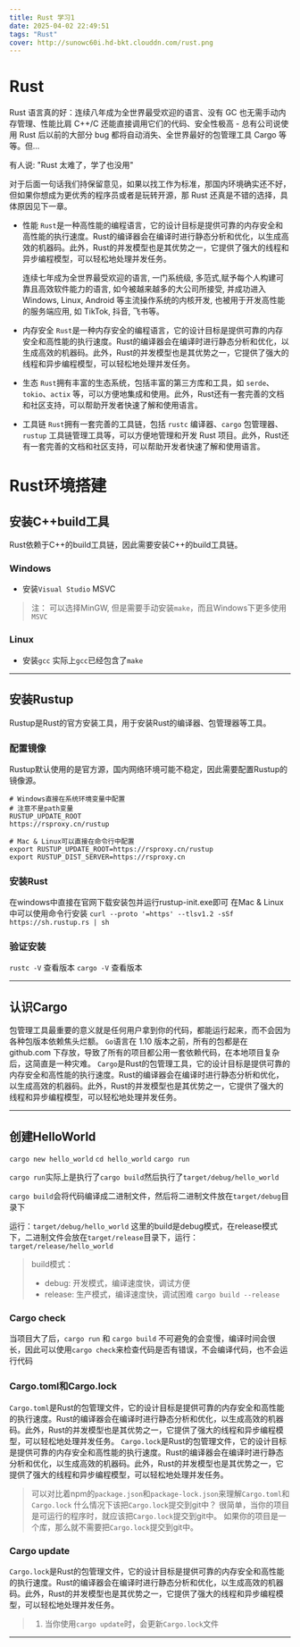 ```yaml
---
title: Rust 学习1
date: 2025-04-02 22:49:51
tags: "Rust"
cover: http://sunowc60i.hd-bkt.clouddn.com/rust.png
---
```



# Rust
Rust 语言真的好：连续八年成为全世界最受欢迎的语言、没有 GC 也无需手动内存管理、性能比肩 C++/C 还能直接调用它们的代码、安全性极高 - 总有公司说使用 Rust 后以前的大部分 bug 都将自动消失、全世界最好的包管理工具 Cargo 等等。但...

有人说: "Rust 太难了，学了也没用"

对于后面一句话我们持保留意见，如果以找工作为标准，那国内环境确实还不好，但如果你想成为更优秀的程序员或者是玩转开源，那 Rust 还真是不错的选择，具体原因见下一章。

- 性能
  `Rust`是一种高性能的编程语言，它的设计目标是提供可靠的内存安全和高性能的执行速度。Rust的编译器会在编译时进行静态分析和优化，以生成高效的机器码。此外，Rust的并发模型也是其优势之一，它提供了强大的线程和异步编程模型，可以轻松地处理并发任务。

   连续七年成为全世界最受欢迎的语言, 一门系统级, 多范式,赋予每个人构建可靠且高效软件能力的语言, 如今被越来越多的大公司所接受, 并成功进入 Windows, Linux, Android 等主流操作系统的内核开发, 也被用于开发高性能的服务端应用, 如 TikTok, 抖音, 飞书等。
- 内存安全
  `Rust`是一种内存安全的编程语言，它的设计目标是提供可靠的内存安全和高性能的执行速度。Rust的编译器会在编译时进行静态分析和优化，以生成高效的机器码。此外，Rust的并发模型也是其优势之一，它提供了强大的线程和异步编程模型，可以轻松地处理并发任务。
- 生态
  `Rust`拥有丰富的生态系统，包括丰富的第三方库和工具，如 `serde`、`tokio`、`actix` 等，可以方便地集成和使用。此外，Rust还有一套完善的文档和社区支持，可以帮助开发者快速了解和使用语言。
- 工具链
  `Rust`拥有一套完善的工具链，包括 `rustc` 编译器、`cargo` 包管理器、`rustup` 工具链管理工具等，可以方便地管理和开发 Rust 项目。此外，Rust还有一套完善的文档和社区支持，可以帮助开发者快速了解和使用语言。

# Rust环境搭建
## 安装C++build工具
Rust依赖于C++的build工具链，因此需要安装C++的build工具链。
### Windows
- 安装`Visual Studio` MSVC
> 注： 可以选择MinGW, 但是需要手动安装`make`，而且Windows下更多使用`MSVC`

### Linux
- 安装`gcc` 实际上`gcc`已经包含了`make`

---

## 安装Rustup
Rustup是Rust的官方安装工具，用于安装Rust的编译器、包管理器等工具。
### 配置镜像
Rustup默认使用的是官方源，国内网络环境可能不稳定，因此需要配置Rustup的镜像源。
```
# Windows直接在系统环境变量中配置
# 注意不是path变量
RUSTUP_UPDATE_ROOT
https://rsproxy.cn/rustup

# Mac & Linux可以直接在命令行中配置
export RUSTUP_UPDATE_ROOT=https://rsproxy.cn/rustup
export RUSTUP_DIST_SERVER=https://rsproxy.cn
```

### 安装Rust
在windows中直接在官网下载安装包并运行rustup-init.exe即可
在Mac & Linux中可以使用命令行安装
`curl --proto '=https' --tlsv1.2 -sSf https://sh.rustup.rs | sh`

### 验证安装
`rustc -V` 查看版本
`cargo -V` 查看版本

---

## 认识Cargo
包管理工具最重要的意义就是任何用户拿到你的代码，都能运行起来，而不会因为各种包版本依赖焦头烂额。
`Go`语言在 1.10 版本之前，所有的包都是在 github.com 下存放，导致了所有的项目都公用一套依赖代码，在本地项目复杂后，这简直是一种灾难。
`Cargo`是Rust的包管理工具，它的设计目标是提供可靠的内存安全和高性能的执行速度。Rust的编译器会在编译时进行静态分析和优化，以生成高效的机器码。此外，Rust的并发模型也是其优势之一，它提供了强大的线程和异步编程模型，可以轻松地处理并发任务。

---

## 创建HelloWorld
`cargo new hello_world`
`cd hello_world`
`cargo run`

`cargo run`实际上是执行了`cargo build`然后执行了`target/debug/hello_world`

`cargo build`会将代码编译成二进制文件，然后将二进制文件放在`target/debug`目录下

运行：`target/debug/hello_world`
这里的build是debug模式，在release模式下，二进制文件会放在`target/release`目录下，运行：`target/release/hello_world`
> build模式：
> - debug: 开发模式，编译速度快，调试方便
> - release: 生产模式，编译速度快，调试困难 `cargo build --release`


### Cargo check
当项目大了后，`cargo run` 和 `cargo build` 不可避免的会变慢，编译时间会很长，因此可以使用`cargo check`来检查代码是否有错误，不会编译代码，也不会运行代码

### Cargo.toml和Cargo.lock
`Cargo.toml`是Rust的包管理文件，它的设计目标是提供可靠的内存安全和高性能的执行速度。Rust的编译器会在编译时进行静态分析和优化，以生成高效的机器码。此外，Rust的并发模型也是其优势之一，它提供了强大的线程和异步编程模型，可以轻松地处理并发任务。
`Cargo.lock`是Rust的包管理文件，它的设计目标是提供可靠的内存安全和高性能的执行速度。Rust的编译器会在编译时进行静态分析和优化，以生成高效的机器码。此外，Rust的并发模型也是其优势之一，它提供了强大的线程和异步编程模型，可以轻松地处理并发任务。
> 可以对比着npm的`package.json`和`package-lock.json`来理解`Cargo.toml`和`Cargo.lock`
> 什么情况下该把`Cargo.lock`提交到git中？ 很简单，当你的项目是可运行的程序时，就应该把`Cargo.lock`提交到git中。
> 如果你的项目是一个库，那么就不需要把`Cargo.lock`提交到git中。

### Cargo update
`Cargo.lock`是Rust的包管理文件，它的设计目标是提供可靠的内存安全和高性能的执行速度。Rust的编译器会在编译时进行静态分析和优化，以生成高效的机器码。此外，Rust的并发模型也是其优势之一，它提供了强大的线程和异步编程模型，可以轻松地处理并发任务。
> 1. 当你使用`cargo update`时，会更新`Cargo.lock`文件



---